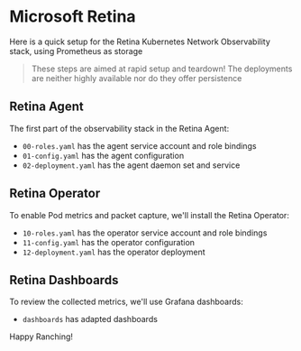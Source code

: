 # Microsoft Retina

Here is a quick setup for the Retina Kubernetes Network Observability stack, using Prometheus as storage

> These steps are aimed at rapid setup and teardown!
> The deployments are neither highly available nor do they offer persistence 

## Retina Agent

The first part of the observability stack in the Retina Agent:

- `00-roles.yaml` has the agent service account and role bindings
- `01-config.yaml` has the agent configuration
- `02-deployment.yaml` has the agent daemon set and service

## Retina Operator

To enable Pod metrics and packet capture, we'll install the Retina Operator:

- `10-roles.yaml` has the operator service account and role bindings
- `11-config.yaml` has the operator configuration
- `12-deployment.yaml` has the operator deployment

## Retina Dashboards

To review the collected metrics, we'll use Grafana dashboards:

- `dashboards` has adapted dashboards

Happy Ranching!

